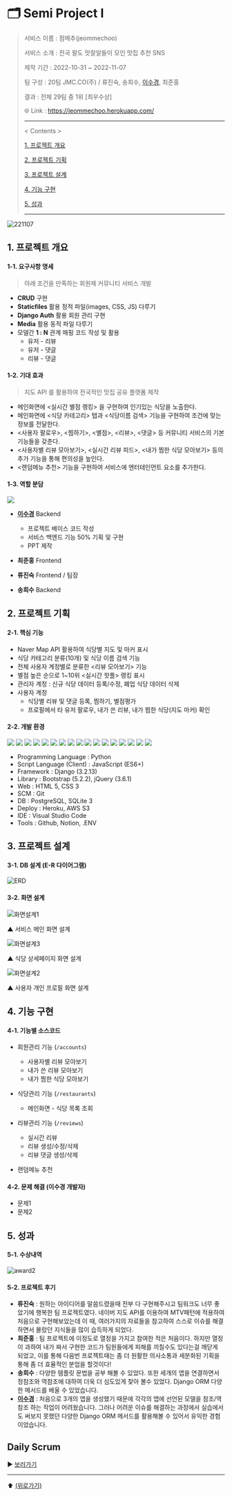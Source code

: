 # 🗂️ Semi Project Ⅰ

> 서비스 이름 : 점메추(jeommechoo)
>
> 서비스 소개 : 전국 팔도 맛잘알들이 모인 맛집 추천 SNS
>
> 제작 기간 : 2022-10-31 ~ 2022-11-07
>
> 팀 구성 : 20팀 JMC.CO(주) / 류진숙, 송희수, [이수경](https://github.com/code-sum), 최준홍
>
> 결과 : 전체 29팀 중 1위 [최우수상]
>
> 🌐 Link : https://jeommechoo.herokuapp.com/
>
> ---
>
> < Contents >
>
> [1. 프로젝트 개요](#1-프로젝트-개요)
>
> [2. 프로젝트 기획](#2-프로젝트-기획)
>
> [3. 프로젝트 설계](#3-프로젝트-설계)
>
> [4. 기능 구현](#4-기능-구현)
>
> [5. 성과](#5-성과)
>
> ---



![221107](https://user-images.githubusercontent.com/106902415/200835463-c81c37c3-236b-4e81-8bbe-9bf6d085eb09.gif)





## 1. 프로젝트 개요

#### 1-1. 요구사항 명세

> 아래 조건을 만족하는 회원제 커뮤니티 서비스 개발

- **CRUD** 구현
- **Staticfiles** 활용 정적 파일(images, CSS, JS) 다루기
- **Django Auth** 활용 회원 관리 구현
- **Media** 활용 동적 파일 다루기
- 모델간 **1 : N** 관계 매핑 코드 작성 및 활용
  - 유저 - 리뷰
  - 유저 - 댓글
  - 리뷰 - 댓글

#### 1-2. 기대 효과

>  지도 API 를 활용하여 전국적인 맛집 공유 플랫폼 제작

- 메인화면에 <실시간 별점 랭킹> 을 구현하여 인기있는 식당을 노출한다.
- 메인화면에 <식당 카테고리> 탭과 <식당이름 검색> 기능을 구현하여 조건에 맞는 정보를 전달한다.
- <사용자 팔로우>, <찜하기>, <별점>, <리뷰>, <댓글> 등 커뮤니티 서비스의 기본 기능들을 갖춘다.
- <사용자별 리뷰 모아보기>, <실시간 리뷰 피드>, <내가 찜한 식당 모아보기> 등의 추가 기능을 통해 편의성을 높인다.
- <랜덤메뉴 추천> 기능을 구현하여 서비스에 엔터테인먼트 요소를 추가한다.

#### 1-3. 역할 분담

<a href="https://github.com/code-sum/2022-Semi-PJT/graphs/contributors">
  <img src="https://contrib.rocks/image?repo=code-sum/2022-Semi-PJT" />
</a>

- [**이수경**](https://github.com/code-sum) Backend
  - 프로젝트 베이스 코드 작성
  - 서비스 백엔드 기능 50% 기획 및 구현
  - PPT 제작
  
- **최준홍** Frontend
  
- **류진숙** Frontend / 팀장
- **송희수** Backend





## 2. 프로젝트 기획

#### 2-1. 핵심 기능

- Naver Map API 활용하여 식당별 지도 및 마커 표시
- 식당 카테고리 분류(10개) 및 식당 이름 검색 기능
- 전체 사용자 계정별로 분류한 <리뷰 모아보기> 기능
- 별점 높은 순으로 1~10위 <실시간 핫플> 랭킹 표시
- 관리자 계정 : 신규 식당 데이터 등록/수정, 폐업 식당 데이터 삭제
- 사용자 계정
  - 식당별 리뷰 및 댓글 등록, 찜하기, 별점평가
  - 프로필에서 타 유저 팔로우, 내가 쓴 리뷰, 내가 찜한 식당(지도 마커) 확인

#### 2-2. 개발 환경

<img src="https://img.shields.io/badge/Heroku-430098?style=flat-square&logo=Heroku&logoColor=ffffff"/> <img src="https://img.shields.io/badge/AWS-FF9900?style=flat-square&logo=AmazonAWS&logoColor=ffffff"/> <img src="https://img.shields.io/badge/AWS S3-569A31?style=flat-square&logo=AmazonS3&logoColor=ffffff"/> <img src="https://img.shields.io/badge/Python-3776AB?style=flat-square&logo=Python&logoColor=ffffff"/> <img src="https://img.shields.io/badge/JavaScript-F7DF1E?style=flat-square&logo=JavaScript&logoColor=000000"/> <img src="https://img.shields.io/badge/Django-092E20?style=flat-square&logo=Django&logoColor=ffffff"/> <img src="https://img.shields.io/badge/PostgreSQL-092E20?style=flat-square&logo=PostgreSQL&logoColor=ffffff"/> <img src="https://img.shields.io/badge/SQLite-003B57?style=flat-square&logo=SQLite&logoColor=ffffff"/> <img src="https://img.shields.io/badge/Bootstrap-7952B3?style=flat-square&logo=Bootstrap&logoColor=ffffff"/> <img src="https://img.shields.io/badge/jQuery-0769AD?style=flat-square&logo=jQuery&logoColor=FFFFFF"/> <img src="https://img.shields.io/badge/HTML5-E34F26?style=flat-square&logo=HTML5&logoColor=ffffff"/> <img src="https://img.shields.io/badge/CSS3-1572B6?style=flat-square&logo=CSS3&logoColor=ffffff"/> <img src="https://img.shields.io/badge/Git-F05032?style=flat-square&logo=Git&logoColor=ffffff"/> <img src="https://img.shields.io/badge/Visual Studio Code-007ACC?style=flat-square&logo=Visual Studio Code&logoColor=ffffff"/> <img src="https://img.shields.io/badge/GitHub-181717?style=flat-square&logo=GitHub&logoColor=ffffff"/> <img src="https://img.shields.io/badge/Notion-000000?style=flat-square&logo=Notion&logoColor=FFFFFF"/> <img src="https://img.shields.io/badge/.ENV-ECD53F?style=flat-square&logo=.ENV&logoColor=000000"/>

- Programming Language : Python
- Script Language (Client) : JavaScript (ES6+)
- Framework : Django (3.2.13)
- Library : Bootstrap (5.2.2), jQuery (3.6.1)
- Web : HTML 5, CSS 3
- SCM : Git
- DB : PostgreSQL, SQLite 3
- Deploy : Heroku, AWS S3
- IDE : Visual Studio Code
- Tools : Github, Notion, .ENV





## 3. 프로젝트 설계

#### 3-1. DB 설계 (E-R 다이어그램)

![ERD](README.assets/ERD.png)

#### 3-2. 화면 설계

![화면설계1](README.assets/화면설계1.jpg)

▲ 서비스 메인 화면 설계

![화면설계3](README.assets/화면설계3.jpg)

▲ 식당 상세페이지 화면 설계

![화면설계2](README.assets/화면설계2.jpg)

▲ 사용자 개인 프로필 화면 설계





## 4. 기능 구현

#### 4-1. 기능별 소스코드

- 회원관리 기능 (`/accounts`)
  - 사용자별 리뷰 모아보기
  - 내가 쓴 리뷰 모아보기
  - 내가 찜한 식당 모아보기

- 식당관리 기능 (`/restaurants`)
  - 메인화면 - 식당 목록 조회

- 리뷰관리 기능 (`/reviews`)
  - 실시간 리뷰
  - 리뷰 생성/수정/삭제
  - 리뷰 댓글 생성/삭제

- 랜덤메뉴 추천

#### 4-2. 문제 해결 (이수경 개발자)

- 문제1
- 문제2





## 5. 성과

#### 5-1. 수상내역

![award2](README.assets/award2.png)

#### 5-2. 프로젝트 후기

- **류진숙** : 원하는 아이디어를 말씀드렸을때 전부 다 구현해주시고 팀워크도 너무 좋았기에 행복한 팀 프로젝트였다. 네이버 지도 API를 이용하여 MTV패턴에 적용하여 처음으로 구현해보았는데 이 때, 여러가지의 자료들을 참고하여 스스로 이슈를 해결하면서 몰랐던 지식들을 많이 습득하게 되었다.
- **최준홍** : 팀 프로젝트에 이정도로 열정을 가지고 참여한 적은 처음이다. 하지만 열정이 과하여 내가 짜서 구현한 코드가 팀원들에게 피해를 끼칠수도 있다는걸 깨닫게 되었고, 이를 통해 다음번 프로젝트때는 좀 더 원활한 의사소통과 세분화된 기획을 통해 좀 더 효율적인 분업을 할것이다!
- **송희수** : 다양한 템플릿 문법을 공부 해볼 수 있었다. 또한 세개의 앱을 연결하면서 정참조와 역참조에 대하여 더욱 더 심도있게 찾아 볼수 있었다. Django ORM 다양한 메서드를 배울 수 있었습니다.
- **[이수경](https://github.com/code-sum)** : 처음으로 3개의 앱을 생성했기 때문에 각각의 앱에 선언된 모델을 참조/역참조 하는 작업이 어려웠습니다. 그러나 어려운 이슈를 해결하는 과정에서 실습에서도 써보지 못했던 다양한 Django ORM 메서드를 활용해볼 수 있어서 유익한 경험이었습니다.





## Daily Scrum

▶ [보러가기](scrum/)





---

⬆️ [(위로가기)](https://github.com/code-sum/jeommechoo)